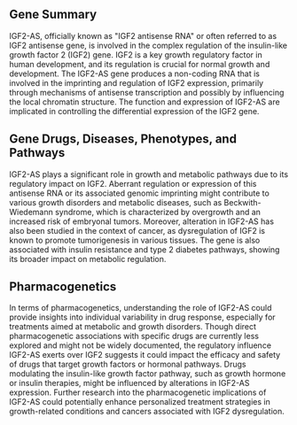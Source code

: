 ## Gene Summary
IGF2-AS, officially known as "IGF2 antisense RNA" or often referred to as IGF2 antisense gene, is involved in the complex regulation of the insulin-like growth factor 2 (IGF2) gene. IGF2 is a key growth regulatory factor in human development, and its regulation is crucial for normal growth and development. The IGF2-AS gene produces a non-coding RNA that is involved in the imprinting and regulation of IGF2 expression, primarily through mechanisms of antisense transcription and possibly by influencing the local chromatin structure. The function and expression of IGF2-AS are implicated in controlling the differential expression of the IGF2 gene.

## Gene Drugs, Diseases, Phenotypes, and Pathways
IGF2-AS plays a significant role in growth and metabolic pathways due to its regulatory impact on IGF2. Aberrant regulation or expression of this antisense RNA or its associated genomic imprinting might contribute to various growth disorders and metabolic diseases, such as Beckwith-Wiedemann syndrome, which is characterized by overgrowth and an increased risk of embryonal tumors. Moreover, alteration in IGF2-AS has also been studied in the context of cancer, as dysregulation of IGF2 is known to promote tumorigenesis in various tissues. The gene is also associated with insulin resistance and type 2 diabetes pathways, showing its broader impact on metabolic regulation.

## Pharmacogenetics
In terms of pharmacogenetics, understanding the role of IGF2-AS could provide insights into individual variability in drug response, especially for treatments aimed at metabolic and growth disorders. Though direct pharmacogenetic associations with specific drugs are currently less explored and might not be widely documented, the regulatory influence IGF2-AS exerts over IGF2 suggests it could impact the efficacy and safety of drugs that target growth factors or hormonal pathways. Drugs modulating the insulin-like growth factor pathway, such as growth hormone or insulin therapies, might be influenced by alterations in IGF2-AS expression. Further research into the pharmacogenetic implications of IGF2-AS could potentially enhance personalized treatment strategies in growth-related conditions and cancers associated with IGF2 dysregulation.